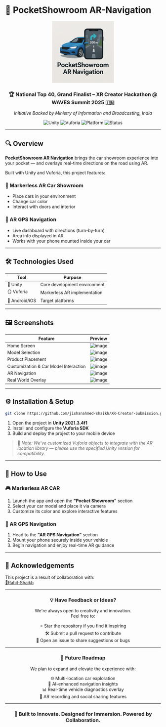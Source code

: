 # 🚗 PocketShowroom AR-Navigation

<div align="center">
  <img src="PocketshowroomARNavigation.png" alt="Pocketshowroom-ARNavigation Logo" width="200" height="200">

### 🏆 National Top 40, Grand Finalist – XR Creator Hackathon @ WAVES Summit 2025 🇮🇳  
_Initiative Backed by Ministry of Information and Broadcasting, India_

![Unity](https://img.shields.io/badge/Unity-2021.3.4f1-blue?logo=unity)
![Vuforia](https://img.shields.io/badge/Vuforia-Markerless%20AR-green?logo=vuforia)
![Platform](https://img.shields.io/badge/Platform-Mobile-lightgrey)
![Status](https://img.shields.io/badge/Status-Grand%20Finalist-orange)
</div>

---

## 🔍 Overview

**PocketShowroom AR Navigation** brings the car showroom experience into your pocket — and overlays real-time directions on the road using AR.

Built with Unity and Vuforia, this project features:

### 🚗 Markerless AR Car Showroom
- Place cars in your environment
- Change car color
- Interact with doors and interior

### 🧭 AR GPS Navigation
- Live dashboard with directions (turn-by-turn)
- Area info displayed in AR
- Works with your phone mounted inside your car

---

## 🛠️ Technologies Used

| Tool           | Purpose                        |
|----------------|--------------------------------|
| 🧰 Unity        | Core development environment   |
| 🪞 Vuforia      | Markerless AR implementation   |
| 📱 Android/iOS | Target platforms               |

---

## 🖼️ Screenshots

| Feature              | Preview |
|----------------------|---------|
| Home Screen          | ![image](https://github.com/user-attachments/assets/b7e6cd81-af9c-403a-acad-05f24372d488) |
| Model Selection      | ![image](https://github.com/user-attachments/assets/52efb6ac-90c1-4e87-a9ae-0992eaf1a775) |
| Product Placement    | ![image](https://github.com/user-attachments/assets/25cac680-4044-4d01-8b72-356063b3ffca) |
| Customization & Car Model Interaction | ![image](https://github.com/user-attachments/assets/8a1c9cd0-c77c-4fc5-a0d7-603701b5599d) |
| AR Navigation        | ![image](https://github.com/user-attachments/assets/8f0d89c8-1bd3-444b-8ca8-5b11941deac6) |
| Real World Overlay   | ![image](https://github.com/user-attachments/assets/7c97d3dc-75c4-4ca3-a3e3-0fbeda1f4548) |

---

## ⚙️ Installation & Setup

```bash
git clone https://github.com/jishanahmed-shaikh/XR-Creator-Submission.git
```

1. Open the project in **Unity 2021.3.4f1**
2. Install and configure the **Vuforia SDK**
3. Build and deploy the project to your mobile device

> 🔧 _Note: We've customized Vuforia objects to integrate with the AR location library — please use the specified Unity version for compatibility._

---

## 🚀 How to Use

### 🎮 Markerless AR CAR
1. Launch the app and open the **"Pocket Showroom"** section
2. Select your car model and place it via camera
3. Customize its color and explore interactive features

### 📍 AR GPS Navigation
1. Head to the **"AR GPS Navigation"** section
2. Mount your phone securely inside your vehicle
3. Begin navigation and enjoy real-time AR guidance

---

## 🤝 Acknowledgements

This project is a result of collaboration with:  
[🔗Rahil-Shaikh](https://github.com/Mihaillo29)

---

<div align="center">

### 💡 Have Feedback or Ideas?

We're always open to creativity and innovation.  
Feel free to:
 
 ⭐ Star the repository if you find it inspiring  
 🛠️ Submit a pull request to contribute  
 💬 Open an issue to share suggestions or bugs  

---

### 🚧 Future Roadmap

We plan to expand and elevate the experience with:
 
 🌐 Multi-location car exploration  
 🧠 AI-enhanced navigation insights  
 📊 Real-time vehicle diagnostics overlay  
 🎥 AR recording and social sharing features

---

### 🚀 Built to Innovate. Designed for Immersion. Powered by Collaboration.

</div>

